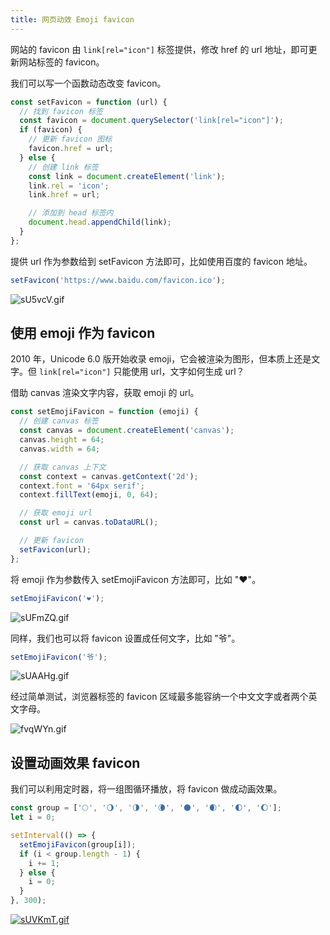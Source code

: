 ```yaml
---
title: 网页动效 Emoji favicon
---
```


网站的 favicon 由 `link[rel="icon"]` 标签提供，修改 href 的 url 地址，即可更新网站标签的 favicon。

我们可以写一个函数动态改变 favicon。

```js
const setFavicon = function (url) {
  // 找到 favicon 标签
  const favicon = document.querySelector('link[rel="icon"]');
  if (favicon) {
    // 更新 favicon 图标
    favicon.href = url;
  } else {
    // 创建 link 标签
    const link = document.createElement('link');
    link.rel = 'icon';
    link.href = url;

    // 添加到 head 标签内
    document.head.appendChild(link);
  }
};
```

提供 url 作为参数给到 setFavicon 方法即可，比如使用百度的 favicon 地址。

```js
setFavicon('https://www.baidu.com/favicon.ico');
```

![sU5vcV.gif](https://s3.ax1x.com/2021/01/14/sU5vcV.gif)

## 使用 emoji 作为 favicon

2010 年，Unicode 6.0 版开始收录 emoji，它会被渲染为图形，但本质上还是文字。但 `link[rel="icon"]` 只能使用 url，文字如何生成 url？

借助 canvas 渲染文字内容，获取 emoji 的 url。

```js
const setEmojiFavicon = function (emoji) {
  // 创建 canvas 标签
  const canvas = document.createElement('canvas');
  canvas.height = 64;
  canvas.width = 64;

  // 获取 canvas 上下文
  const context = canvas.getContext('2d');
  context.font = '64px serif';
  context.fillText(emoji, 0, 64);

  // 获取 emoji url
  const url = canvas.toDataURL();

  // 更新 favicon
  setFavicon(url);
};
```

将 emoji 作为参数传入 setEmojiFavicon 方法即可，比如 "❤️"。

```js
setEmojiFavicon('❤️');
```

![sUFmZQ.gif](https://s3.ax1x.com/2021/01/13/sUFmZQ.gif)

同样，我们也可以将 favicon 设置成任何文字，比如 "爷"。

```js
setEmojiFavicon('爷');
```

![sUAAHg.gif](https://s3.ax1x.com/2021/01/13/sUAAHg.gif)

经过简单测试，浏览器标签的 favicon 区域最多能容纳一个中文文字或者两个英文字母。

![fvqWYn.gif](https://z3.ax1x.com/2021/08/21/fvqWYn.gif)

## 设置动画效果 favicon

我们可以利用定时器，将一组图循环播放，将 favicon 做成动画效果。

```js
const group = ['🌕', '🌖', '🌗', '🌘', '🌑', '🌒', '🌓', '🌔'];
let i = 0;

setInterval(() => {
  setEmojiFavicon(group[i]);
  if (i < group.length - 1) {
    i += 1;
  } else {
    i = 0;
  }
}, 300);
```

[![sUVKmT.gif](https://s3.ax1x.com/2021/01/13/sUVKmT.gif)](https://imgchr.com/i/sUVKmT)
